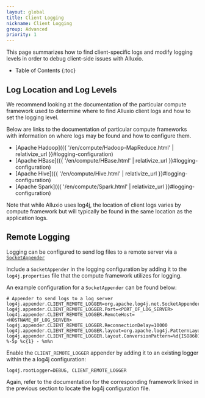 ```yaml
---
layout: global
title: Client Logging
nickname: Client Logging
group: Advanced
priority: 1
---
```


This page summarizes how to find client-specific logs and modify logging levels in order to debug
client-side issues with Alluxio.

* Table of Contents
{:toc}

## Log Location and Log Levels

We recommend looking at the documentation of the particular compute framework used to determine
where to find Alluxio client logs and how to set the logging level.

Below are links to the documentation of particular compute frameworks with information
on where logs may be found and how to configure them.

- [Apache Hadoop]({{ '/en/compute/Hadoop-MapReduce.html' | relativize_url }}#logging-configuration)
- [Apache HBase]({{ '/en/compute/HBase.html' | relativize_url }}#logging-configuration)
- [Apache Hive]({{ '/en/compute/Hive.html' | relativize_url }}#logging-configuration)
- [Apache Spark]({{ '/en/compute/Spark.html' | relativize_url }}#logging-configuration)

Note that while Alluxio uses log4j, the location of client logs varies by compute framework
but will typically be found in the same location as the application logs.

## Remote Logging

Logging can be configured to send log files to a remote server via a
[`SocketAppender`](https://logging.apache.org/log4j/1.2/apidocs/org/apache/log4j/net/SocketAppender.html)

Include a `SocketAppender` in the logging configuration by adding it to the
`log4j.properties` file that the compute framework utilizes for logging.

An example configuration for a `SocketAppender` can be found below:

```properties
# Appender to send logs to a log server
log4j.appender.CLIENT_REMOTE_LOGGER=org.apache.log4j.net.SocketAppender
log4j.appender.CLIENT_REMOTE_LOGGER.Port=<PORT_OF_LOG_SERVER>
log4j.appender.CLIENT_REMOTE_LOGGER.RemoteHost=<HOSTNAME_OF_LOG_SERVER>
log4j.appender.CLIENT_REMOTE_LOGGER.ReconnectionDelay=10000
log4j.appender.CLIENT_REMOTE_LOGGER.layout=org.apache.log4j.PatternLayout
log4j.appender.CLIENT_REMOTE_LOGGER.layout.ConversionPattern=%d{ISO8601} %-5p %c{1} - %m%n
```

Enable the `CLIENT_REMOTE_LOGGER` appender by adding it to an existing logger within the a log4j
configuration:

```properties
log4j.rootLogger=DEBUG, CLIENT_REMOTE_LOGGER
```

Again, refer to the documentation for the corresponding framework linked in the previous section
to locate the log4j configuration file.
